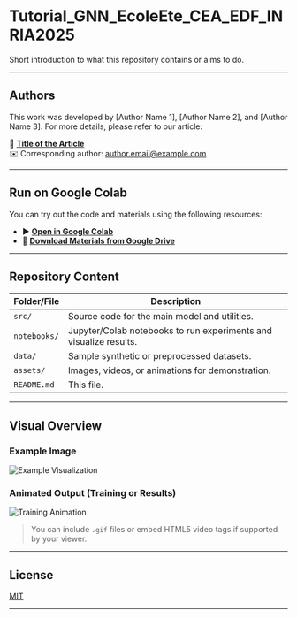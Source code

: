# Tutorial_GNN_EcoleEte_CEA_EDF_INRIA2025

Short introduction to what this repository contains or aims to do.

---

## Authors

This work was developed by [Author Name 1], [Author Name 2], and [Author Name 3]. For more details, please refer to our article:

📄 **[Title of the Article](https://doi.org/xx.xxxx/xxxxxx)**  
✉️ Corresponding author: [author.email@example.com](mailto:author.email@example.com)

---

## Run on Google Colab

You can try out the code and materials using the following resources:

- ▶️ **[Open in Google Colab](https://colab.research.google.com/drive/your-colab-notebook-link)**
- 📁 **[Download Materials from Google Drive](https://drive.google.com/drive/folders/your-folder-id)**

---

## Repository Content

| Folder/File         | Description |
|---------------------|-------------|
| `src/`              | Source code for the main model and utilities. |
| `notebooks/`        | Jupyter/Colab notebooks to run experiments and visualize results. |
| `data/`             | Sample synthetic or preprocessed datasets. |
| `assets/`           | Images, videos, or animations for demonstration. |
| `README.md`         | This file. |

---

## Visual Overview

### Example Image

![Example Visualization](assets/example_image.png)

### Animated Output (Training or Results)

![Training Animation](assets/training_animation.gif)

> You can include `.gif` files or embed HTML5 video tags if supported by your viewer.

---

## License

[MIT](LICENSE) 

---


